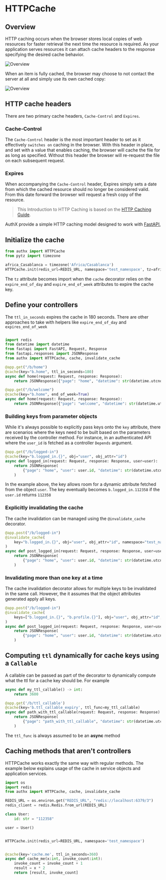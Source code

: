 # HTTPCache

## Overview

HTTP caching occurs when the browser stores local copies of web resources for faster retrieval the next time the resource is required. As your application serves resources it can attach cache headers to the response specifying the desired cache behavior.

![Overview](https://devcenter1.assets.heroku.com/article-images/782-imported-1443570279-782-imported-1443554749-55-original.jpg)

When an item is fully cached, the browser may choose to not contact the server at all and simply use its own cached copy:

![Overview](https://devcenter1.assets.heroku.com/article-images/782-imported-1443570282-782-imported-1443554751-54-original.jpg)

## HTTP cache headers

There are two primary cache headers, `Cache-Control` and `Expires`.

### Cache-Control

The `Cache-Control` header is the most important header to set as it effectively `switches on` caching in the browser. With this header in place, and set with a value that enables caching, the browser will cache the file for as long as specified. Without this header the browser will re-request the file on each subsequent request.

### Expires

When accompanying the `Cache-Control` header, Expires simply sets a date from which the cached resource should no longer be considered valid. From this date forward the browser will request a fresh copy of the resource.

> This Introduction to HTTP Caching is based on the [HTTP Caching Guide](https://developer.mozilla.org/en-US/docs/Web/HTTP/Caching).

AuthX provide a simple HTTP caching model designed to work with [FastAPI](https://fastapi.tiangolo.com/),

## Initialize the cache

```python
from authx import HTTPCache
from pytz import timezone

africa_Casablanca = timezone('Africa/Casablanca')
HTTPCache.init(redis_url=REDIS_URL, namespace='test_namespace', tz=africa_Casablanca)
```

The `tz` attribute becomes import when the `cache` decorator relies on the `expire_end_of_day` and `expire_end_of_week` attributes to expire the cache key.

## Define your controllers

The `ttl_in_seconds` expires the cache in 180 seconds. There are other approaches to take with helpers like `expire_end_of_day` and `expires_end_of_week`

```python

import redis
from datetime import datetime
from fastapi import FastAPI, Request, Response
from fastapi.responses import JSONResponse
from authx import HTTPCache, cache, invalidate_cache

@app.get("/b/home")
@cache(key="b.home", ttl_in_seconds=180)
async def home(request: Request, response: Response):
    return JSONResponse({"page": "home", "datetime": str(datetime.utcnow())})

@app.get("/b/welcome")
@cache(key="b.home", end_of_week=True)
async def home(request: Request, response: Response):
    return JSONResponse({"page": "welcome", "datetime": str(datetime.utcnow())})
```

### Building keys from parameter objects

While it's always possible to explicitly pass keys onto the `key` attribute, there are scenarios where the keys need to be built based on the parameters received by the controller method. For instance, in an authenticated API where the `user_id` is fetched as a controller `Depends` argument.

```python
@app.get("/b/logged-in")
@cache(key="b.logged_in.{}", obj="user", obj_attr="id")
async def logged_in(request: Request, response: Response, user=user):
    return JSONResponse(
        {"page": "home", "user": user.id, "datetime": str(datetime.utcnow())}
    )
```

In the example above, the key allows room for a dynamic attribute fetched from the object `user`. The key eventually becomes `b.logged_in.112358` if the `user.id` returns `112358`

### Explicitly invalidating the cache

The cache invalidation can be managed using the `@invalidate_cache` decorator.

```python
@app.post("/b/logged-in")
@invalidate_cache(
    key="b.logged_in.{}", obj="user", obj_attr="id", namespace="test_namespace"
)
async def post_logged_in(request: Request, response: Response, user=user):
    return JSONResponse(
        {"page": "home", "user": user.id, "datetime": str(datetime.utcnow())}
    )
```

### Invalidating more than one key at a time

The cache invalidation decorator allows for multiple keys to be invalidated in the same call. However, the it assumes that the object attributes generated apply all keys.

```python
@app.post("/b/logged-in")
@invalidate_cache(
    keys=["b.logged_in.{}", "b.profile.{}"], obj="user", obj_attr="id", namespace="test_namespace"
)
async def post_logged_in(request: Request, response: Response, user=user):
    return JSONResponse(
        {"page": "home", "user": user.id, "datetime": str(datetime.utcnow())}
    )
```

## Computing `ttl` dynamically for cache keys using a `Callable`

A callable can be passed as part of the decorator to dynamically compute what the ttl for a cache key should be. For example

```python
async def my_ttl_callable() -> int:
    return 3600

@app.get('/b/ttl_callable')
@cache(key='b.ttl_callable_expiry', ttl_func=my_ttl_callable)
async def path_with_ttl_callable(request: Request, response: Response):
    return JSONResponse(
        {"page": "path_with_ttl_callable", "datetime": str(datetime.utcnow())}
    )
```

The `ttl_func` is always assumed to be an **async** method

## Caching methods that aren't controllers

HTTPCache works exactly the same way with regular methods. The example below explains usage of the cache in service objects and application services.

```py
import os
import redis
from authx import HTTPCache, cache, invalidate_cache

REDIS_URL = os.environ.get("REDIS_URL", "redis://localhost:6379/3")
redis_client = redis.Redis.from_url(REDIS_URL)

class User:
    id: str = "112358"

user = User()


HTTPCache.init(redis_url=REDIS_URL, namespace='test_namespace')


@cache(key='cache.me', ttl_in_seconds=360)
async def cache_me(x:int, invoke_count:int):
    invoke_count = invoke_count + 1
    result = x * 2
    return [result, invoke_count]
```
